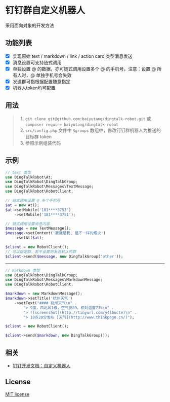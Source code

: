 # 钉钉群自定义机器人

采用面向对象的开发方法

## 功能列表
- [x] 实现原始 text / markdown / link / action card 类型消息发送
- [x] 消息设置可支持链式调用
- [x] 单独设置 @ 的数据，亦可链式调用设置多个 @ 的手机号。注意：设置 @ 所有人时，@ 单独手机号会失效
- [x] 发送群可指根据配置随意指定
- [x] 机器人token均可配置

## 用法
> 1. `git clone git@github.com:baiyutang/dingtalk-robot.git` 或 `composer require baiyutang/dingtalk-robot`
> 2. `src/config.php` 文件中 `$groups` 数组中，修改钉钉群机器人为推送的目标群 token
> 3. 参照示例组装代码

## 示例
```php
// text 类型
use DingTalkRobot\At;
use DingTalkRobot\DingTalkGroup;
use DingTalkRobot\Messages\TextMessage;
use DingTalkRobot\RobotClient;

// 链式调用设置 @ 多个手机号
$at = new At();
$at->setMobile('181****3753')
    ->setMobile('181****3751');

// 链式调用设置消息内容
$message = new TextMessage();
$message->setContent('我就是我, 是不一样的烟火')
    ->setAt($at);

$client = new RobotClient();
// 可以指定群，若不设置则发送默认的群
$client->send($message, new DingTalkGroup('other'));
```
---
```php
// markdown 类型
use DingTalkRobot\DingTalkGroup;
use DingTalkRobot\Messages\MarkdownMessage;
use DingTalkRobot\RobotClient;

$markdown = new MarkdownMessage();
$markdown->setTitle('杭州天气')
    ->setText("#### 杭州天气\n" .
        "> 9度，西北风1级，空气良89，相对温度73%\n" .
        "> ![screenshot](http://tinyurl.com/y4lbucte)\n" .
        "> 10点20分发布 [天气](http://www.thinkpage.cn/)");

$client = new RobotClient();

$client->send($markdown, new DingTalkGroup());
```
## 相关
* [钉钉开发文档：自定义机器人](https://open-doc.dingtalk.com/microapp/serverapi2/qf2nxq#-9)

## License
[MIT license](LICENSE)
